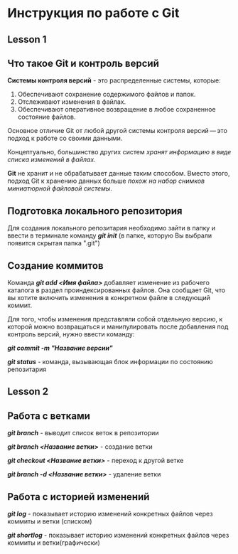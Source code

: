 # Инструкция по работе с Git

## Lesson 1

## Что такое Git и контроль версий

**Системы контроля версий** - это распределенные системы, которые:

1. Обеспечивают сохранение содержимого файлов и папок.
2. Отслеживают изменения в файлах.
3. Обеспечивают оперативное возвращение в любое сохраненное состояние файлов.

Основное отличие Git от любой другой системы контроля версий — это подход к работе со своими данными.

Концептуально, большинство других систем *хранят информацию в виде списка изменений в файлах*.

**Git** не хранит и не обрабатывает данные таким способом. Вместо этого, подход Git к хранению данных больше *похож на набор снимков миниатюрной файловой системы*.

## Подготовка локального репозитория

Для создания локального репозитария необходимо зайти в папку и ввести в терминале команду __*git init*__ (в папке, которую Вы выбрали появится скрытая папка ".git")

## Создание коммитов

Команда __*git add <Имя файла>*__ добавляет изменение из рабочего каталога в раздел проиндексированных файлов. Она сообщает Git, что вы хотите включить изменения в конкретном файле в следующий коммит.

Для того, чтобы изменения представляли собой отдельную версию, к которой можно возвращаться и манипулировать после добавления под контроль версий, нужно ввести команду:

__*git commit -m "Название версии"*__

__*git status*__ - команда, вызывающая блок информации по состоянию репозитария

## Lesson 2
## Работа с ветками
__*git branch*__ - выводит список веток в репозитории

__*git branch <Название ветки>*__ - создание ветки

__*git checkout <Название ветки>*__ - переход к другой ветке

__*git branch -d <Название ветки>*__ - удаление ветки

## Работа с историей изменений
__*git log*__ - показывает историю изменений конкретных файлов через коммиты и ветки (списком)

__*git shortlog*__ - показывает историю изменений конкретных файлов через коммиты и ветки(графически)